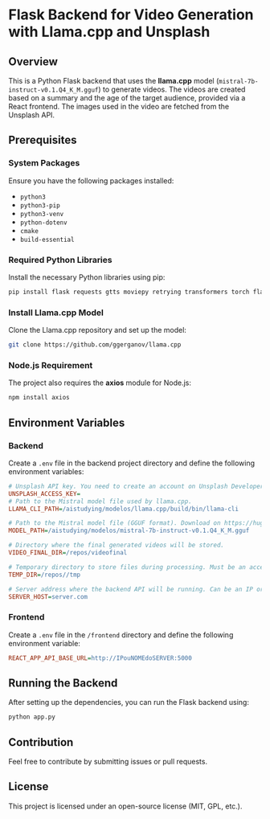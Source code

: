 # Flask Backend for Video Generation with Llama.cpp and Unsplash

## Overview
This is a Python Flask backend that uses the **llama.cpp** model (`mistral-7b-instruct-v0.1.Q4_K_M.gguf`) to generate videos. The videos are created based on a summary and the age of the target audience, provided via a React frontend. The images used in the video are fetched from the Unsplash API.

## Prerequisites

### System Packages
Ensure you have the following packages installed:
- `python3`
- `python3-pip`
- `python3-venv`
- `python-dotenv`
- `cmake`
- `build-essential`

### Required Python Libraries
Install the necessary Python libraries using pip:
```bash
pip install flask requests gtts moviepy retrying transformers torch flask_cors python-dotenv
```

### Install Llama.cpp Model
Clone the Llama.cpp repository and set up the model:
```bash
git clone https://github.com/ggerganov/llama.cpp
```

### Node.js Requirement
The project also requires the **axios** module for Node.js:
```bash
npm install axios
```

## Environment Variables

### Backend
Create a `.env` file in the backend project directory and define the following environment variables:
```ini
# Unsplash API key. You need to create an account on Unsplash Developer.
UNSPLASH_ACCESS_KEY=
# Path to the Mistral model file used by llama.cpp. 
LLAMA_CLI_PATH=/aistudying/modelos/llama.cpp/build/bin/llama-cli

# Path to the Mistral model file (GGUF format). Download on https://huggingface.co/TheBloke/Mistral-7B-Instruct-v0.1-GGUF
MODEL_PATH=/aistudying/modelos/mistral-7b-instruct-v0.1.Q4_K_M.gguf

# Directory where the final generated videos will be stored.
VIDEO_FINAL_DIR=/repos/videofinal

# Temporary directory to store files during processing. Must be an accessible path on the system.
TEMP_DIR=/repos//tmp

# Server address where the backend API will be running. Can be an IP or a configured domain.
SERVER_HOST=server.com

```

### Frontend
Create a `.env` file in the `/frontend` directory and define the following environment variable:
```ini
REACT_APP_API_BASE_URL=http://IPouNOMEdoSERVER:5000
```

## Running the Backend
After setting up the dependencies, you can run the Flask backend using:
```bash
python app.py
```

## Contribution
Feel free to contribute by submitting issues or pull requests.

## License
This project is licensed under an open-source license (MIT, GPL, etc.).
